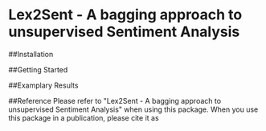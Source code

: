 # Lex2Sent - A bagging approach to unsupervised Sentiment Analysis

##Installation

##Getting Started

##Examplary Results

##Reference
Please refer to "Lex2Sent - A bagging approach to unsupervised Sentiment Analysis" when using this package. When you use this package in a publication, please cite it as

